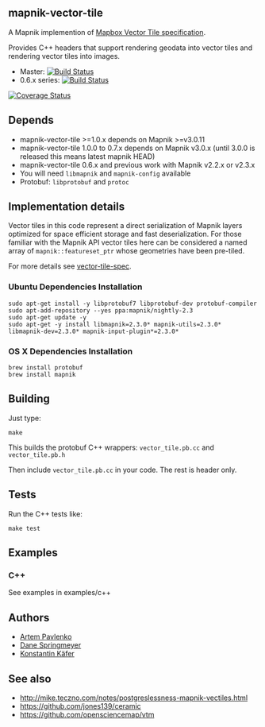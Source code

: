 ## mapnik-vector-tile

A Mapnik implemention of [Mapbox Vector Tile specification](https://github.com/mapbox/vector-tile-spec).

Provides C++ headers that support rendering geodata into vector tiles and rendering vector tiles into images.

 - Master: [![Build Status](https://travis-ci.org/mapbox/mapnik-vector-tile.svg?branch=master)](https://travis-ci.org/mapbox/mapnik-vector-tile)
 - 0.6.x series: [![Build Status](https://secure.travis-ci.org/mapbox/mapnik-vector-tile.svg?branch=0.6.x)](http://travis-ci.org/mapbox/mapnik-vector-tile)

[![Coverage Status](https://coveralls.io/repos/mapbox/mapnik-vector-tile/badge.svg?branch=master&service=github)](https://coveralls.io/github/mapbox/mapnik-vector-tile?branch=master)

## Depends

 - mapnik-vector-tile >=1.0.x depends on Mapnik >=v3.0.11
 - mapnik-vector-tile 1.0.0 to 0.7.x depends on Mapnik v3.0.x (until 3.0.0 is released this means latest mapnik HEAD)
 - mapnik-vector-tile 0.6.x and previous work with Mapnik v2.2.x or v2.3.x
 - You will need `libmapnik` and `mapnik-config` available
 - Protobuf: `libprotobuf` and `protoc`

## Implementation details

Vector tiles in this code represent a direct serialization of Mapnik layers optimized for space efficient storage and fast deserialization. For those familiar with the Mapnik API vector tiles here can be considered a named array of `mapnik::featureset_ptr` whose geometries have been pre-tiled.

For more details see [vector-tile-spec](https://github.com/mapbox/vector-tile-spec).

### Ubuntu Dependencies Installation

    sudo apt-get install -y libprotobuf7 libprotobuf-dev protobuf-compiler
    sudo apt-add-repository --yes ppa:mapnik/nightly-2.3
    sudo apt-get update -y
    sudo apt-get -y install libmapnik=2.3.0* mapnik-utils=2.3.0* libmapnik-dev=2.3.0* mapnik-input-plugin*=2.3.0*

### OS X Dependencies Installation

    brew install protobuf
    brew install mapnik

## Building

Just type:

    make

This builds the protobuf C++ wrappers: `vector_tile.pb.cc` and `vector_tile.pb.h`

Then include `vector_tile.pb.cc` in your code. The rest is header only.

## Tests

Run the C++ tests like:

    make test

## Examples

### C++

See examples in examples/c++

## Authors

- [Artem Pavlenko](https://github.com/artemp)
- [Dane Springmeyer](https://github.com/springmeyer)
- [Konstantin Käfer](https://github.com/kkaefer)

## See also

- http://mike.teczno.com/notes/postgreslessness-mapnik-vectiles.html
- https://github.com/jones139/ceramic
- https://github.com/opensciencemap/vtm
